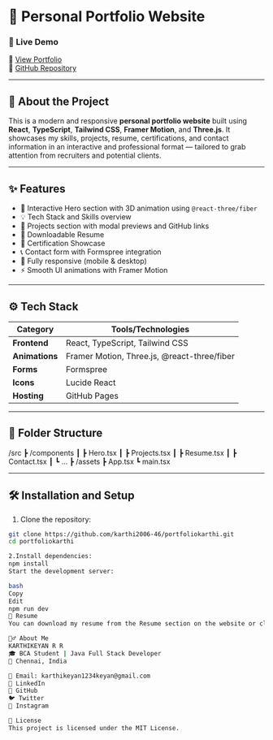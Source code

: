 # 💼 Personal Portfolio Website

### 🚀 Live Demo  
🔗 [View Portfolio](https://karthi2006-46.github.io/portfoliokarthi/)  
📁 [GitHub Repository](https://github.com/karthi2006-46/portfoliokarthi.git)

---

## 📖 About the Project

This is a modern and responsive **personal portfolio website** built using **React**, **TypeScript**, **Tailwind CSS**, **Framer Motion**, and **Three.js**. It showcases my skills, projects, resume, certifications, and contact information in an interactive and professional format — tailored to grab attention from recruiters and potential clients.

---

## ✨ Features

- 🎯 Interactive Hero section with 3D animation using `@react-three/fiber`
- 💡 Tech Stack and Skills overview
- 📂 Projects section with modal previews and GitHub links
- 📄 Downloadable Resume
- 🏅 Certification Showcase
- 📞 Contact form with Formspree integration
- 📱 Fully responsive (mobile & desktop)
- ⚡ Smooth UI animations with Framer Motion

---

## ⚙️ Tech Stack

| Category      | Tools/Technologies                             |
|---------------|------------------------------------------------|
| **Frontend**  | React, TypeScript, Tailwind CSS                |
| **Animations**| Framer Motion, Three.js, @react-three/fiber    |
| **Forms**     | Formspree                                      |
| **Icons**     | Lucide React                                   |
| **Hosting**   | GitHub Pages                                   |

---

## 📁 Folder Structure

/src
┣ /components
┃ ┣ Hero.tsx
┃ ┣ Projects.tsx
┃ ┣ Resume.tsx
┃ ┣ Contact.tsx
┃ ┗ ...
┣ /assets
┣ App.tsx
┗ main.tsx

---

## 🛠️ Installation and Setup

1. Clone the repository:

```bash
git clone https://github.com/karthi2006-46/portfoliokarthi.git
cd portfoliokarthi

2.Install dependencies:
npm install
Start the development server:

bash
Copy
Edit
npm run dev
📄 Resume
You can download my resume from the Resume section on the website or click here.

🙋‍♂️ About Me
KARTHIKEYAN R R
🎓 BCA Student | Java Full Stack Developer
📍 Chennai, India

📧 Email: karthikeyan1234keyan@gmail.com
🔗 LinkedIn
🐙 GitHub
🐦 Twitter
📸 Instagram

📜 License
This project is licensed under the MIT License.


